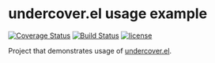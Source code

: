 # undercover.el usage example

[![Coverage Status](https://img.shields.io/coveralls/sviridov/undercover.el-usage-example.svg)](https://coveralls.io/r/sviridov/undercover.el-usage-example?branch=master) [![Build Status](https://travis-ci.org/sviridov/undercover.el-usage-example.svg)](https://travis-ci.org/sviridov/undercover.el-usage-example) [![license](http://img.shields.io/badge/license-MIT-brightgreen.svg)](https://github.com/sviridov/undercover.el/blob/master/LICENSE)

Project that demonstrates usage of [undercover.el](https://github.com/sviridov/undercover.el).
